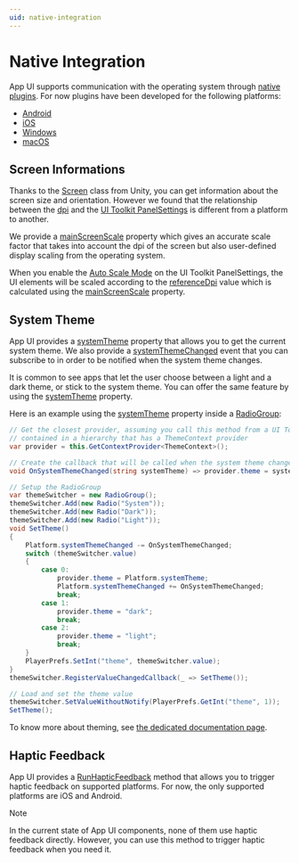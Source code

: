 ```yaml
---
uid: native-integration
---
```


# Native Integration

App UI supports communication with the operating system through [native plugins](xref:NativePlugins). 
For now plugins have been developed for the following platforms:
- [Android](xref:AndroidNativePlugins)
- [iOS](xref:PluginsForIOS)
- [Windows](xref:PluginsForDesktop)
- [macOS](xref:PluginsForDesktop)

## Screen Informations

Thanks to the [Screen](xref:UnityEngine.Screen) class from Unity, you can get information about the screen size and orientation.
However we found that the relationship between the [dpi](xref:UnityEngine.Screen.dpi) and 
the [UI Toolkit PanelSettings](xref:UnityEngine.UIElements.PanelSettings) is different from a platform to another.

We provide a [mainScreenScale](xref:Unity.AppUI.Core.Platform.mainScreenScale) property which gives an accurate scale factor
that takes into account the dpi of the screen but also user-defined display scaling from the operating system.

When you enable the [Auto Scale Mode](xref:setup#app-ui-settings-file) on the UI Toolkit PanelSettings,
the UI elements will be scaled according to the [referenceDpi](xref:Unity.AppUI.Core.Platform.referenceDpi) value which is calculated
using the [mainScreenScale](xref:Unity.AppUI.Core.Platform.mainScreenScale) property.

## System Theme

App UI provides a [systemTheme](xref:Unity.AppUI.Core.Platform.systemTheme) property that allows you to get the current system theme.
We also provide a [systemThemeChanged](xref:Unity.AppUI.Core.Platform.systemThemeChanged) event that you can subscribe to in order to be notified
when the system theme changes.

It is common to see apps that let the user choose between a light and a dark theme, or stick to the system theme.
You can offer the same feature by using the [systemTheme](xref:Unity.AppUI.Core.Platform.systemTheme) property.

Here is an example using the [systemTheme](xref:Unity.AppUI.Core.Platform.systemTheme) property
inside a [RadioGroup](xref:Unity.AppUI.UI.RadioGroup):

```csharp
// Get the closest provider, assuming you call this method from a UI Toolkit element
// contained in a hierarchy that has a ThemeContext provider
var provider = this.GetContextProvider<ThemeContext>();

// Create the callback that will be called when the system theme changes
void OnSystemThemeChanged(string systemTheme) => provider.theme = systemTheme;

// Setup the RadioGroup
var themeSwitcher = new RadioGroup();
themeSwitcher.Add(new Radio("System"));
themeSwitcher.Add(new Radio("Dark"));
themeSwitcher.Add(new Radio("Light"));
void SetTheme()
{
    Platform.systemThemeChanged -= OnSystemThemeChanged;
    switch (themeSwitcher.value)
    {
        case 0:
            provider.theme = Platform.systemTheme;
            Platform.systemThemeChanged += OnSystemThemeChanged;
            break;
        case 1:
            provider.theme = "dark";
            break;
        case 2:
            provider.theme = "light";
            break;
    }
    PlayerPrefs.SetInt("theme", themeSwitcher.value);
}
themeSwitcher.RegisterValueChangedCallback(_ => SetTheme());

// Load and set the theme value
themeSwitcher.SetValueWithoutNotify(PlayerPrefs.GetInt("theme", 1));
SetTheme();
```

To know more about theming, see [the dedicated documentation page](xref:theming).

## Haptic Feedback

App UI provides a [RunHapticFeedback](xref:Unity.AppUI.Core.Platform)
method that allows you to trigger haptic feedback on supported platforms.
For now, the only supported platforms are iOS and Android.

> [!NOTE]
> In the current state of App UI components, none of them use haptic feedback directly.
> However, you can use this method to trigger haptic feedback when you need it.